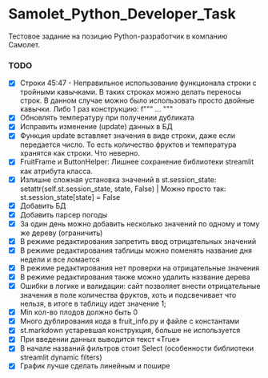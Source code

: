 # Samolet_Python_Developer_Task
Тестовое задание на позицию Python-разработчик в компанию Самолет.
### TODO
- [x] Строки 45:47 - Неправильное использование функционала строки с тройными кавычками.
В таких строках можно делать переносы строк.
В данном случае можно было использовать просто двойные кавычки. Либо 1 раз конструкцию:
f"""
...
"""
- [x] Обновлять температуру при получении дубликата
- [x] Исправить изменение (update) данных в БД
- [x] Функция update вставляет значения в виде строки, даже если передается число.
То есть количество фруктов и температура хранятся как строки. Что неверно.
- [x] FruitFrame и ButtonHelper:
Лишнее сохранение библиотеки streamlit как атрибута класса.
- [x] Излишне сложная установка значений в st.session_state:
setattr(self.st.session_state, state, False) | Можно просто так: st.session_state[state] = False
- [x] Добавить БД
- [x] Добавить парсер погоды
- [x] За один день можно добавить несколько значений по одному и тому же дереву (ограничить)
- [x] В режиме редактирования запретить ввод отрицательных значений
- [x] В режиме редактирования таблицы можно поменять название дня недели и все ломается
- [x] В режиме редактирования нет проверки на отрицательные значения
- [x] В режиме редактирования также можно удалить название дерева
- [x] Ошибки в логике и валидации: сайт позволяет внести отрицательные значения в поле количества фруктов, хоть и подсвечивает что нельзя, в итоге в таблицу идет значение 1;
- [x] Min кол-во плодов должно быть 0
- [x] Много дублирования кода в fruit_info.py и файле с константами
- [x] st.markdown устаревшая конструкция, больше не используется
- [x] При введении данных выводится текст «True»
- [x] В начале названий фильтров стоит Select (особенности библиотеки streamlit dynamic filters)
- [x] График лучше сделать линейным и пошире
